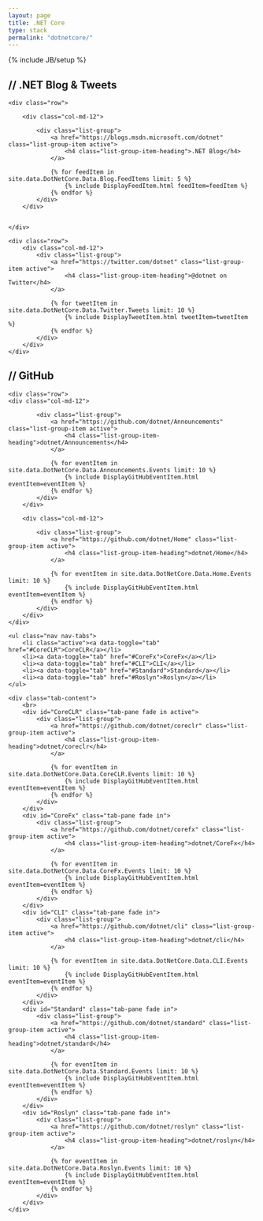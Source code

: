 ```yaml
---
layout: page
title: .NET Core
type: stack
permalink: "dotnetcore/"
---
```

{% include JB/setup %}

<section>
    <h2><strong>//</strong> .NET Blog &amp; Tweets</h2>

    <div class="row">

        <div class="col-md-12">

            <div class="list-group">
                <a href="https://blogs.msdn.microsoft.com/dotnet" class="list-group-item active">
                    <h4 class="list-group-item-heading">.NET Blog</h4>
                </a>
				
				{% for feedItem in site.data.DotNetCore.Data.Blog.FeedItems limit: 5 %}
					{% include DisplayFeedItem.html feedItem=feedItem %}
				{% endfor %}
            </div>
        </div>
		
		
    </div>
	
	<div class="row"> 
        <div class="col-md-12">
            <div class="list-group">
                <a href="https://twitter.com/dotnet" class="list-group-item active">
                    <h4 class="list-group-item-heading">@dotnet on Twitter</h4>
                </a>
				
				{% for tweetItem in site.data.DotNetCore.Data.Twitter.Tweets limit: 10 %}
					{% include DisplayTweetItem.html tweetItem=tweetItem %}
				{% endfor %}
            </div>
        </div>
	</div>
	
</section>

<section>
    <h2><strong>//</strong> GitHub</h2>

	<div class="row">
	<div class="col-md-12">

            <div class="list-group">
                <a href="https://github.com/dotnet/Announcements" class="list-group-item active">
                    <h4 class="list-group-item-heading">dotnet/Announcements</h4>
                </a>
				
				{% for eventItem in site.data.DotNetCore.Data.Announcements.Events limit: 10 %}
					{% include DisplayGitHubEventItem.html eventItem=eventItem %}
				{% endfor %}
			</div>
        </div>
		
		<div class="col-md-12">

            <div class="list-group">
                <a href="https://github.com/dotnet/Home" class="list-group-item active">
                    <h4 class="list-group-item-heading">dotnet/Home</h4>
                </a>
				
				{% for eventItem in site.data.DotNetCore.Data.Home.Events limit: 10 %}
					{% include DisplayGitHubEventItem.html eventItem=eventItem %}
				{% endfor %}
			</div>
        </div>
	</div>
	
	<ul class="nav nav-tabs">
		<li class="active"><a data-toggle="tab" href="#CoreCLR">CoreCLR</a></li>
		<li><a data-toggle="tab" href="#CoreFx">CoreFx</a></li>
		<li><a data-toggle="tab" href="#CLI">CLI</a></li>
		<li><a data-toggle="tab" href="#Standard">Standard</a></li>
		<li><a data-toggle="tab" href="#Roslyn">Roslyn</a></li>
	</ul>
	
	<div class="tab-content">
		<br>
		<div id="CoreCLR" class="tab-pane fade in active">
			<div class="list-group">
                <a href="https://github.com/dotnet/coreclr" class="list-group-item active">
                    <h4 class="list-group-item-heading">dotnet/coreclr</h4>
                </a>
				
				{% for eventItem in site.data.DotNetCore.Data.CoreCLR.Events limit: 10 %}
					{% include DisplayGitHubEventItem.html eventItem=eventItem %}
				{% endfor %}
			</div>
		</div>
		<div id="CoreFx" class="tab-pane fade in">
			<div class="list-group">
                <a href="https://github.com/dotnet/corefx" class="list-group-item active">
                    <h4 class="list-group-item-heading">dotnet/CoreFx</h4>
                </a>
				
				{% for eventItem in site.data.DotNetCore.Data.CoreFx.Events limit: 10 %}
					{% include DisplayGitHubEventItem.html eventItem=eventItem %}
				{% endfor %}
			</div>
		</div>
		<div id="CLI" class="tab-pane fade in">
			<div class="list-group">
                <a href="https://github.com/dotnet/cli" class="list-group-item active">
                    <h4 class="list-group-item-heading">dotnet/cli</h4>
                </a>
				
				{% for eventItem in site.data.DotNetCore.Data.CLI.Events limit: 10 %}
					{% include DisplayGitHubEventItem.html eventItem=eventItem %}
				{% endfor %}
			</div>
		</div>
		<div id="Standard" class="tab-pane fade in">
			<div class="list-group">
                <a href="https://github.com/dotnet/standard" class="list-group-item active">
                    <h4 class="list-group-item-heading">dotnet/standard</h4>
                </a>
				
				{% for eventItem in site.data.DotNetCore.Data.Standard.Events limit: 10 %}
					{% include DisplayGitHubEventItem.html eventItem=eventItem %}
				{% endfor %}
			</div>
		</div>
		<div id="Roslyn" class="tab-pane fade in">
			<div class="list-group">
                <a href="https://github.com/dotnet/roslyn" class="list-group-item active">
                    <h4 class="list-group-item-heading">dotnet/roslyn</h4>
                </a>
				
				{% for eventItem in site.data.DotNetCore.Data.Roslyn.Events limit: 10 %}
					{% include DisplayGitHubEventItem.html eventItem=eventItem %}
				{% endfor %}
			</div>
		</div>
	</div>
</section>

